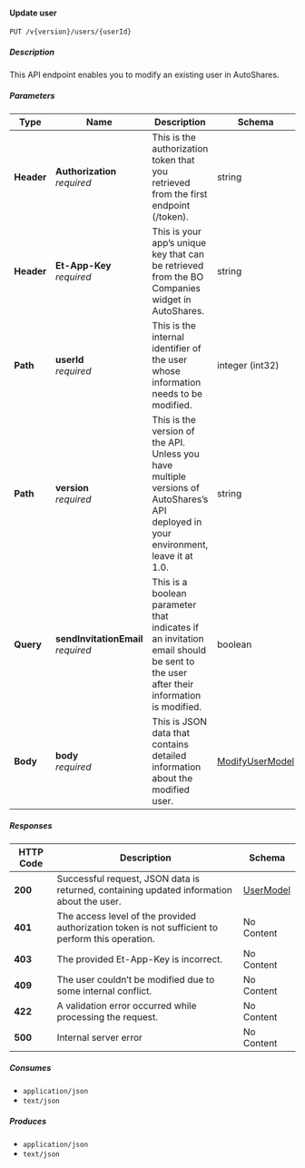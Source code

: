 
<a name="internalusers_modifyuser"></a>
#### Update user
```
PUT /v{version}/users/{userId}
```


##### Description
This API endpoint enables you to modify an existing user in AutoShares.


##### Parameters

|Type|Name|Description|Schema|Default|
|---|---|---|---|---|
|**Header**|**Authorization**  <br>*required*|This is the authorization token that you retrieved from the first endpoint (/token).|string||
|**Header**|**Et-App-Key**  <br>*required*|This is your app’s unique key that can be retrieved from the BO Companies widget in AutoShares.|string||
|**Path**|**userId**  <br>*required*|This is the internal identifier of the user whose information needs to be modified.|integer (int32)||
|**Path**|**version**  <br>*required*|This is the version of the API. Unless you have multiple versions of AutoShares’s API deployed in your environment, leave it at 1.0.|string|`"1"`|
|**Query**|**sendInvitationEmail**  <br>*required*|This is a boolean parameter that indicates if an invitation email should be sent to the user after their information is modified.|boolean||
|**Body**|**body**  <br>*required*|This is JSON data that contains detailed information about the modified user.|[ModifyUserModel](#modifyusermodel)||


##### Responses

|HTTP Code|Description|Schema|
|---|---|---|
|**200**|Successful request, JSON data is returned, containing updated information about the user.|[UserModel](#usermodel)|
|**401**|The access level of the provided authorization token is not sufficient to perform this operation.|No Content|
|**403**|The provided Et-App-Key is incorrect.|No Content|
|**409**|The user couldn’t be modified due to some internal conflict.|No Content|
|**422**|A validation error occurred while processing the request.|No Content|
|**500**|Internal server error|No Content|


##### Consumes

* `application/json`
* `text/json`


##### Produces

* `application/json`
* `text/json`



